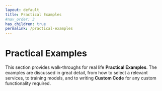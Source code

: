 ```yaml
---
layout: default
title: Practical Examples
#nav_order: 3
has_children: true
permalink: /practical-examples
---
```


# Practical Examples

This section provides walk-throughs for real life **Practical Examples**. The examples are discussed in great detail, from how to select a relevant services, to training models, and to writing **Custom Code** for any custom functionality required.